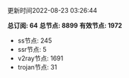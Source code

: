 更新时间2022-08-23 03:26:44

**总订阅: 64**
**总节点: 8899**
**有效节点: 1972**
- ss节点: 245
- ssr节点: 5
- v2ray节点: 1691
- trojan节点: 31
